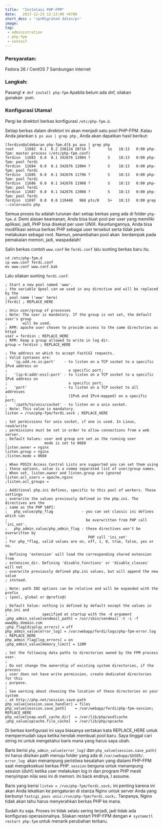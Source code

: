 ```yaml
---
title:  "Instalasi PHP-FPM"
date:   2017-12-23 12:13:00 +0700
short_desc : '<p>Migrated data</p>'
image: 
tag:
 - administration
 - php-fpm
 - centos7
---
```


### Persyaratan:
Fedora 26 / CentOS 7
Sambungan internet


### Langkah:
Pasang!
`# dnf install php-fpm`
Apabila belum ada dnf, silakan gunakan  yum.

### Konfigurasi Utama!
Pergi ke direktori berkas konfigurasi `/etc/php-fpm.d`.

Setiap berkas dalam direktori ini akan menjadi satu pool PHP-FPM. Kalau Anda jalankan `$ ps aux | grep php` , Anda akan dapatkan hasil berikut:
```
[ferdisn@aldebaran php-fpm.d]$ ps aux | grep php
root     11682  0.1  0.2 330124 20716 ?        Ss   18:13   0:00 php-fpm: master process (/etc/php-fpm.conf)
ferdisn  11683  0.0  0.1 342676 12004 ?        S    18:13   0:00 php-fpm: pool ferdi
ferdisn  11684  0.0  0.1 342676 12004 ?        S    18:13   0:00 php-fpm: pool ferdi
ferdisn  11685  0.0  0.1 342676 11796 ?        S    18:13   0:00 php-fpm: pool ferdi
ferdisn  11686  0.0  0.1 342676 11908 ?        S    18:13   0:00 php-fpm: pool ferdi
ferdisn  11687  0.0  0.1 342676 12008 ?        S    18:13   0:00 php-fpm: pool ferdi
ferdisn  11697  0.0  0.0 119448   968 pts/0    S+   18:13   0:00 grep --color=auto php
```
Semua proses itu adalah turunan dari setiap berkas yang ada di folder `php-fpm.d`. Demi alasan keamanan, Anda bisa buat pool per user yang memiliki aplikasi, jadi, PHP bisa disekat per user UNIX. Keuntungannya, Anda bisa modifikasi semua berkas PHP sebagai user tersebut serta tidak perlu melakukan sebagai root. Namun, penambahan pool akan  berdampak pada pemakaian memori, jadi, waspadalah!

Salin berkas contoh `www.conf` ke `ferdi.conf` lalu sunting berkas baru itu.
```
cd /etc/php-fpm.d
cp www.conf ferdi.conf
mv www.conf www.conf.bak
```
Lalu silakan sunting `ferdi.conf`.
```
; Start a new pool named 'www'.
; the variable $pool can we used in any directive and will be replaced by the
; pool name ('www' here)
[ferdi] ; REPLACE_HERE

; Unix user/group of processes
; Note: The user is mandatory. If the group is not set, the default user's group
;       will be used.
; RPM: apache user chosen to provide access to the same directories as httpd
user = ferdisn ; REPLACE_HERE
; RPM: Keep a group allowed to write in log dir.
group = ferdisn ; REPLACE_HERE

; The address on which to accept FastCGI requests.
; Valid syntaxes are:
;   'ip.add.re.ss:port'    - to listen on a TCP socket to a specific IPv4 address on
;                            a specific port;
;   '[ip:6:addr:ess]:port' - to listen on a TCP socket to a specific IPv6 address on
;                            a specific port;
;   'port'                 - to listen on a TCP socket to all addresses
;                            (IPv6 and IPv4-mapped) on a specific port;
;   '/path/to/unix/socket' - to listen on a unix socket.
; Note: This value is mandatory.
listen = /run/php-fpm/ferdi.sock ; REPLACE_HERE

; Set permissions for unix socket, if one is used. In Linux, read/write
; permissions must be set in order to allow connections from a web server.
; Default Values: user and group are set as the running user
;                 mode is set to 0660
listen.owner = nginx
listen.group = nginx
;listen.mode = 0660

; When POSIX Access Control Lists are supported you can set them using
; these options, value is a comma separated list of user/group names.
; When set, listen.owner and listen.group are ignored
listen.acl_users = apache,nginx
;listen.acl_groups =

; Additional php.ini defines, specific to this pool of workers. These settings
; overwrite the values previously defined in the php.ini. The directives are the
; same as the PHP SAPI:
;   php_value/php_flag             - you can set classic ini defines which can
;                                    be overwritten from PHP call 'ini_set'. 
;   php_admin_value/php_admin_flag - these directives won't be overwritten by
;                                     PHP call 'ini_set'
; For php_*flag, valid values are on, off, 1, 0, true, false, yes or no.

; Defining 'extension' will load the corresponding shared extension from
; extension_dir. Defining 'disable_functions' or 'disable_classes' will not
; overwrite previously defined php.ini values, but will append the new value
; instead.

; Note: path INI options can be relative and will be expanded with the prefix
; (pool, global or @prefix@)

; Default Value: nothing is defined by default except the values in php.ini and
;                specified at startup with the -d argument
;php_admin_value[sendmail_path] = /usr/sbin/sendmail -t -i -f www@my.domain.com
;php_flag[display_errors] = off
php_admin_value[error_log] = /var/webapp/ferdi/logs/php-fpm-error.log ; REPLACE_HERE
php_admin_flag[log_errors] = on
;php_admin_value[memory_limit] = 128M

; Set the following data paths to directories owned by the FPM process user.
;
; Do not change the ownership of existing system directories, if the process
; user does not have write permission, create dedicated directories for this
; purpose.
;
; See warning about choosing the location of these directories on your system
; at http://php.net/session.save-path
php_value[session.save_handler] = files
php_value[session.save_path]    = /var/webapp/ferdi/php-fpm-session; REPLACE_HERE
php_value[soap.wsdl_cache_dir]  = /var/lib/php/wsdlcache
;php_value[opcache.file_cache]  = /var/lib/php/opcache
```
Di berkas konfigurasi ini saya biasanya sertakan kata REPLACE_HERE untuk mempermudah saya ketika hendak membuat pool baru. Saya tinggal cari string ini untuk mengetahui baris mana yang harus saya ubah.

Baris berisi `php_admin_value[error_log]` dan `php_value[session.save_path]` ini harus diisikan path menuju folder yang ada di `/var/webapp/$USER/`. `error_log`  akan menampung peristiwa kesalahan yang dialami PHP-FPM saat mengeksekusi berkas PHP. `session` berguna untuk menampung session (duh!) ketika user melakukan log in dan program PHP mesti menyimpan nilai sesi ini di memori. Ini back endnya, I assume.

Baris yang berisi `listen = /run/php-fpm/ferdi.sock;` ini penting karena ini akan Anda lekatkan ke pengaturan di stanza Nginx untuk server Anda yang berbunyi `fastcgi_pass unix:/run/php-fpm/ferdi.sock;`. Tanpanya, Nginx tidak akan tahu harus menyerahkan berkas PHP ke mana.

Sudah itu saja. Proses ini tidak selalu sering terjadi, jadi tidak ada konfigurasi operasionalnya. Silakan restart PHP-FPM dengan `# systemctl restart php-fpm` untuk menarik perubahan terbaru.